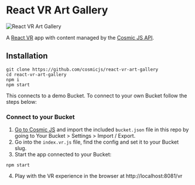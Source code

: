 # React VR Art Gallery
![React VR Art Gallery](https://cosmic-s3.imgix.net/8918a6e0-5493-11e8-8abf-afb1f600df25-react-vr-art-gallery.png?w=2000)

A [React VR](https://facebook.github.io/react-360/) app with content managed by the [Cosmic JS API](https://cosmicjs.com).

## Installation
```
git clone https://github.com/cosmicjs/react-vr-art-gallery
cd react-vr-art-gallery
npm i
npm start
```
This connects to a demo Bucket.  To connect to your own Bucket follow the steps below:

### Connect to your Bucket
1. [Go to Cosmic JS](https://cosmicjs.com) and import the included `bucket.json` file in this repo by going to Your Bucket > Settings > Import / Export.
2. Go into the `index.vr.js` file, find the config and set it to your Bucket slug.
3. Start the app connected to your Bucket:
```
npm start
```
4. Play with the VR experience in the browser at http://localhost:8081/vr
